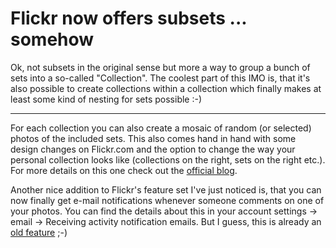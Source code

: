 # Flickr now offers subsets ... somehow

<img src="http://zerokspot.com/uploads/flickr.collections.jpg" alt="" class="left"/>Ok, not subsets in the original sense but more a way to group a bunch of sets into a so-called "Collection". The coolest part of this IMO is, that it's also possible to create collections within a collection which finally makes at least some kind of nesting for sets possible :-)


-------------------------------


For each collection you can also create a mosaic of random (or selected) photos of the included sets. This also comes hand in hand with some design changes on Flickr.com and the option to change the way your personal collection looks like (collections on the right, sets on the right etc.). For more details on this one check out the [official blog](http://blog.flickr.com/flickrblog/2007/03/today_we_launch.html).

Another nice addition to Flickr's feature set I've just noticed is, that you can now finally get e-mail notifications whenever someone comments on one of your photos. You can find the details about this in your account settings -&gt; email -&gt; Receiving activity notification emails. But I guess, this is already an [old feature](http://www.flickr.com/news.gne#228) ;-)